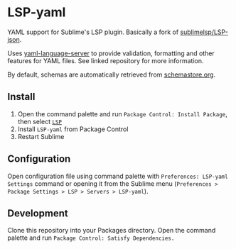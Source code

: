 # LSP-yaml

YAML support for Sublime's LSP plugin. Basically a fork of [sublimelsp/LSP-json](https://github.com/sublimelsp/LSP-json).

Uses [yaml-language-server](https://github.com/redhat-developer/yaml-language-server) to provide validation, formatting and other features for YAML files. See linked repository for more information.

By default, schemas are automatically retrieved from [schemastore.org](http://schemastore.org/).

## Install

1. Open the command palette and run `Package Control: Install Package`, then select [`LSP`](https://packagecontrol.io/packages/LSP)
2. Install `LSP-yaml` from Package Control
3. Restart Sublime

## Configuration

Open configuration file using command palette with `Preferences: LSP-yaml Settings` command or opening it from the Sublime menu (`Preferences > Package Settings > LSP > Servers > LSP-yaml`).

## Development

Clone this repository into your Packages directory. Open the command palette and run `Package Control: Satisfy Dependencies.`
